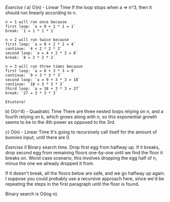 *Exercise I*
a) O(n) - Linear Time
    If the loop stops when a => n^3, then it should run linearly according to n.
    
    n = 1 will run once because 
    first loop: `a = 0 + 1 * 1 = 1`
    break: `1 = 1 * 1 * 1`

    n = 2 will run twice because 
    first loop: `a = 0 + 2 * 2 = 4`
    continue: `4 < 2 * 2 * 2`
    second loop: `a = 4 + 2 * 2 = 8`
    break: `8 = 2 * 2 * 2`
    
    n = 3 will run three times because
    first loop: `a = 0 + 3 * 3 = 9`
    continue: `9 < 3 * 3 * 3`
    second loop: `a = 9 + 3 * 3 = 18`
    continue: `18 < 3 * 3 * 3`
    third loop: `a = 18 + 3 * 3 = 27`
    break: `27 = 3 * 3 * 3`

    Etcetera!

b) O(n^4) - Quadratic Time
    There are three nested loops relying on n, and a fourth relying on k, which grows along with n, so this exponential growth seems to be to the 4th power as opposed to the 3rd.

c) O(n) - Linear Time
    It's going to recursively call itself for the amount of bunnies input, until there are 0.

*Exercise II*
Binary search time. Drop first egg from halfway up. If it breaks, drop second egg from remaining floors one-by-one until we find the floor it breaks on. Worst case scenario, this involves dropping the egg half of n, minus the one we already dropped it from.

If it doesn't break, all the floors below are safe, and we go halfway up again. I suppose you could probably use a recursive approach here, since we'd be repeating the steps in the first paragraph until the floor is found.

Binary search is O(log n).